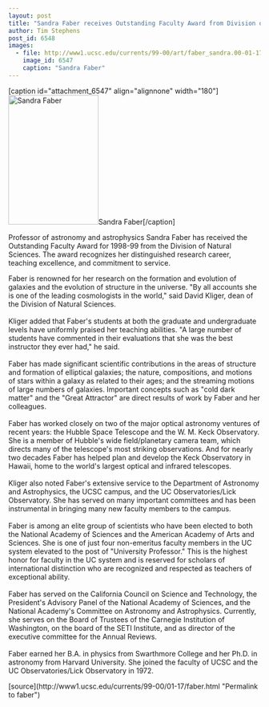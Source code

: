 ```yaml
---
layout: post
title: "Sandra Faber receives Outstanding Faculty Award from Division of Natural Sciences"
author: Tim Stephens
post_id: 6548
images:
  - file: http://www1.ucsc.edu/currents/99-00/art/faber_sandra.00-01-17.180.jpg
    image_id: 6547
    caption: "Sandra Faber"
---
```


[caption id="attachment_6547" align="alignnone" width="180"]<a href="http://localhost/mysite/wp-content/uploads/2000/01/faber_sandra.00-01-17.180.jpg"><img class="size-full wp-image-6547" src="http://localhost/mysite/wp-content/uploads/2000/01/faber_sandra.00-01-17.180.jpg" alt="Sandra Faber" width="180" height="258" /></a>Sandra Faber[/caption]
<p>
  Professor of astronomy and astrophysics Sandra Faber has received the Outstanding Faculty Award for 1998-99 from the Division of Natural Sciences. The award recognizes her distinguished research career, teaching excellence, and commitment to service.
</p>Faber is renowned for her research on the formation and evolution of galaxies and the evolution of structure in the universe. "By all accounts she is one of the leading cosmologists in the world," said David Kliger, dean of the Division of Natural Sciences.<br>
<br>
Kliger added that Faber's students at both the graduate and undergraduate levels have uniformly praised her teaching abilities. "A large number of students have commented in their evaluations that she was the best instructor they ever had," he said.<br>
<br>
Faber has made significant scientific contributions in the areas of structure and formation of elliptical galaxies; the nature, compositions, and motions of stars within a galaxy as related to their ages; and the streaming motions of large numbers of galaxies. Important concepts such as "cold dark matter" and the "Great Attractor" are direct results of work by Faber and her colleagues.<br>
<br>
Faber has worked closely on two of the major optical astronomy ventures of recent years: the Hubble Space Telescope and the W. M. Keck Observatory. She is a member of Hubble's wide field/planetary camera team, which directs many of the telescope's most striking observations. And for nearly two decades Faber has helped plan and develop the Keck Observatory in Hawaii, home to the world's largest optical and infrared telescopes.<br>
<br>
Kliger also noted Faber's extensive service to the Department of Astronomy and Astrophysics, the UCSC campus, and the UC Observatories/Lick Observatory. She has served on many important committees and has been instrumental in bringing many new faculty members to the campus.<br>
<br>
Faber is among an elite group of scientists who have been elected to both the National Academy of Sciences and the American Academy of Arts and Sciences. She is one of just four non-emeritus faculty members in the UC system elevated to the post of "University Professor." This is the highest honor for faculty in the UC system and is reserved for scholars of international distinction who are recognized and respected as teachers of exceptional ability.<br>
<br>
Faber has served on the California Council on Science and Technology, the President's Advisory Panel of the National Academy of Sciences, and the National Academy's Committee on Astronomy and Astrophysics. Currently, she serves on the Board of Trustees of the Carnegie Institution of Washington, on the board of the SETI Institute, and as director of the executive committee for the Annual Reviews.<br>
<br>
Faber earned her B.A. in physics from Swarthmore College and her Ph.D. in astronomy from Harvard University. She joined the faculty of UCSC and the UC Observatories/Lick Observatory in 1972.
<p>

</p>
[source](http://www1.ucsc.edu/currents/99-00/01-17/faber.html "Permalink to faber")
